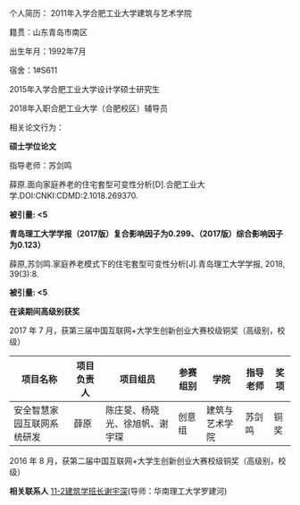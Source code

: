 个人简历：
2011年入学合肥工业大学建筑与艺术学院

籍贯：山东青岛市南区

出生年月：1992年7月

宿舍：1#S611

2015年入学合肥工业大学设计学硕士研究生

2018年入职合肥工业大学（合肥校区）辅导员

相关论文行为：

**硕士学位论文**

指导老师：苏剑鸣

薛原.面向家庭养老的住宅套型可变性分析[D].合肥工业大学.DOI:CNKI:CDMD:2.1018.269370.

**被引量:  <5** 

**青岛理工大学学报（2017版）复合影响因子为0.299、（2017版）综合影响因子为0.123）**

薛原,苏剑鸣.家庭养老模式下的住宅套型可变性分析[J].青岛理工大学学报, 2018, 39(3):8.

**被引量:  <5** 

**在读期间高级别获奖**

2017 年 7 月，获第三届中国互联网+大学生创新创业大赛校级铜奖（高级别，校级）
						
| 项目名称 | 项目负责人  | 项目组员 |参赛组别| 学院 |指导老师|奖项|
| --- | --- | --- | ---| ---|---|---|
| 安全智慧家园互联网系统研发 | 薛原 | 陈庄旻、杨晓光、徐旭帆、谢宇琛 | 创意组| 建筑与艺术学院|苏剑鸣|铜奖|
						


2016 年 8 月，获第二届中国互联网+大学生创新创业大赛校级铜奖（高级别，校级）

**相关联系人**
[11-2建筑学班长谢宇深](https://wx.ihwrm.com/baokan/article/info.html?baokan_id=8&doc_id=1487610)(导师：华南理工大学罗建河)

